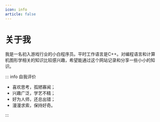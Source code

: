 ```yaml
---
icon: info
article: false
---
```


# 关于我

我是一名初入游戏行业的小白程序员。平时工作语言是C++。对编程语言和计算机图形学相关的知识比较感兴趣，希望能通过这个网站记录和分享一些小小的知识。

::: info 自我评价

- 喜欢思考，孤陋寡闻；
- 兴趣广泛，学艺不精；
- 好为人师，还总出错；
- 漫漫求索，保持好奇。

:::
